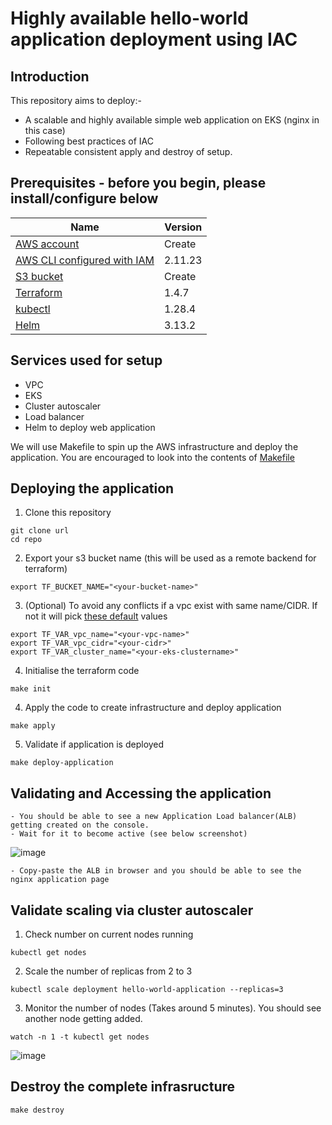 <!--- app-name:  -->
# Highly available hello-world application deployment using IAC

## Introduction
This repository aims to deploy:-
- A scalable and highly available simple web application on EKS (nginx in this case)
- Following best practices of IAC
- Repeatable consistent apply and destroy of setup.

## Prerequisites - before you begin, please install/configure below

| Name                                                                                                                                                                             | Version |
|----------------------------------------------------------------------------------------------------------------------------------------------------------------------------------|---------|
| <a name="requirement_aws"></a> [AWS account](https://aws.amazon.com/resources/create-account/)                                                                                   | Create  |
| <a name="requirement_aws_cli"></a> [AWS CLI configured with IAM](https://docs.aws.amazon.com/cli/latest/userguide/getting-started-quickstart.html#getting-started-quickstart-new-command) | 2.11.23 |
| <a name="requirement_S3-bucket"></a> [S3 bucket](https://docs.aws.amazon.com/AmazonS3/latest/userguide/create-bucket-overview.html)                                              | Create  |
| <a name="requirement_terraform"></a> [Terraform](https://developer.hashicorp.com/terraform/tutorials/aws-get-started/install-cli)                                                | 1.4.7   |
| <a name="requirement_kubectl"></a> [kubectl](https://kubernetes.io/docs/tasks/tools/)                                                                                            | 1.28.4  |
| <a name="requirement_helm"></a> [Helm](https://helm.sh)                                                                                                                          | 3.13.2  |



## Services used for setup
- VPC
- EKS 
- Cluster autoscaler
- Load balancer
- Helm to deploy web application

We will use Makefile to spin up the AWS infrastructure and deploy the application.
You are encouraged to look into the contents of [Makefile](Makefile)
## Deploying the application
1. Clone this repository
```console
git clone url
cd repo
```
2. Export your s3 bucket name (this will be used as a remote backend for terraform)
```console
export TF_BUCKET_NAME="<your-bucket-name>"
```
3. (Optional) To avoid any conflicts if a vpc exist with same name/CIDR. If not it will pick [these default](modules/vpc/variables.tf) values
```console
export TF_VAR_vpc_name="<your-vpc-name>"
export TF_VAR_vpc_cidr="<your-cidr>"
export TF_VAR_cluster_name="<your-eks-clustername>"
```

4. Initialise the terraform code
```console
make init
```
4. Apply the code to create infrastructure and deploy application
```console
make apply
```
5. Validate if application is deployed
```console
make deploy-application
```
## Validating and Accessing the application
```
- You should be able to see a new Application Load balancer(ALB) getting created on the console.
- Wait for it to become active (see below screenshot)
```

![image](https://github.com/rohitgujral16/webapp-hosted-on-eks-using-terraform-repeatable/assets/40119930/9a307b0c-cd3c-4570-b9f0-b8de5fdd290d)


```
- Copy-paste the ALB in browser and you should be able to see the nginx application page
```



## Validate scaling via cluster autoscaler
1. Check number on current nodes running
```console
kubectl get nodes
```
2. Scale the number of replicas from 2 to 3
```console
kubectl scale deployment hello-world-application --replicas=3
 ```
3. Monitor the number of nodes (Takes around 5 minutes). You should see another node getting added.
```console
watch -n 1 -t kubectl get nodes
```

![image](https://github.com/rohitgujral16/webapp-hosted-on-eks-using-terraform-repeatable/assets/40119930/8c14b143-d793-4c0a-a779-fd35f0150f96)


## Destroy the complete infrasructure
```console
make destroy
```
